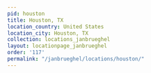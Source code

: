 ```yaml
---
pid: houston
title: Houston, TX
location_country: United States
location_city: Houston, TX
collection: locations_janbrueghel
layout: locationpage_janbrueghel
order: '117'
permalink: "/janbrueghel/locations/houston/"
---
```

